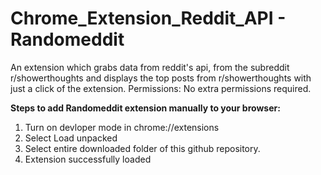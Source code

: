 # Chrome_Extension_Reddit_API - Randomeddit
An extension which grabs data from reddit's api, from the subreddit r/showerthoughts and displays the top posts from r/showerthoughts with just a click of the extension.
Permissions: No extra permissions required.

**Steps to add Randomeddit extension manually to your browser:**

1. Turn on devloper mode in chrome://extensions
2. Select Load unpacked
3. Select entire downloaded folder of this github repository.
4. Extension successfully loaded

